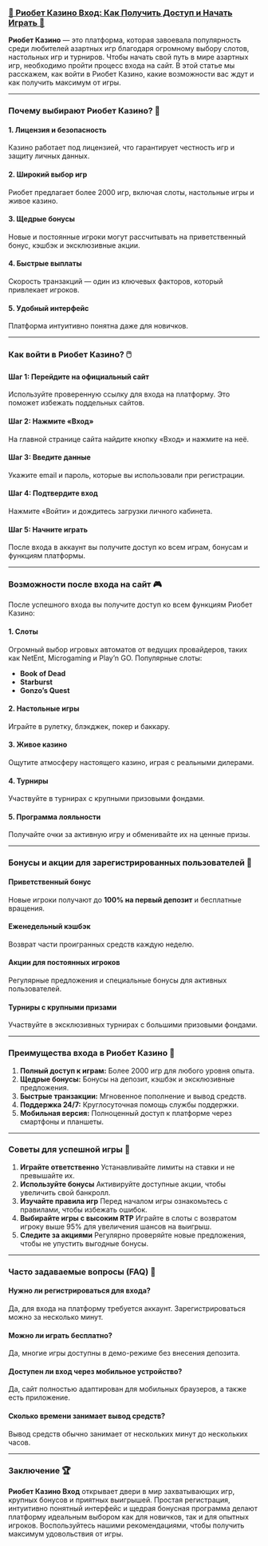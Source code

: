 ### [🎰 Риобет Казино Вход: Как Получить Доступ и Начать Играть 🌟](https://brandplay.link/TnjsxFvH)

**Риобет Казино** — это платформа, которая завоевала популярность среди любителей азартных игр благодаря огромному выбору слотов, настольных игр и турниров. Чтобы начать свой путь в мире азартных игр, необходимо пройти процесс входа на сайт. В этой статье мы расскажем, как войти в Риобет Казино, какие возможности вас ждут и как получить максимум от игры.

***

### Почему выбирают Риобет Казино? 🎯

#### 1. Лицензия и безопасность

Казино работает под лицензией, что гарантирует честность игр и защиту личных данных.

#### 2. Широкий выбор игр

Риобет предлагает более 2000 игр, включая слоты, настольные игры и живое казино.

#### 3. Щедрые бонусы

Новые и постоянные игроки могут рассчитывать на приветственный бонус, кэшбэк и эксклюзивные акции.

#### 4. Быстрые выплаты

Скорость транзакций — один из ключевых факторов, который привлекает игроков.

#### 5. Удобный интерфейс

Платформа интуитивно понятна даже для новичков.

***

### Как войти в Риобет Казино? 🖱️

#### Шаг 1: Перейдите на официальный сайт

Используйте проверенную ссылку для входа на платформу. Это поможет избежать поддельных сайтов.

#### Шаг 2: Нажмите «Вход»

На главной странице сайта найдите кнопку «Вход» и нажмите на неё.

#### Шаг 3: Введите данные

Укажите email и пароль, которые вы использовали при регистрации.

#### Шаг 4: Подтвердите вход

Нажмите «Войти» и дождитесь загрузки личного кабинета.

#### Шаг 5: Начните играть

После входа в аккаунт вы получите доступ ко всем играм, бонусам и функциям платформы.

***

### Возможности после входа на сайт 🎮

После успешного входа вы получите доступ ко всем функциям Риобет Казино:

#### 1. Слоты

Огромный выбор игровых автоматов от ведущих провайдеров, таких как NetEnt, Microgaming и Play’n GO.
Популярные слоты:

* **Book of Dead**
* **Starburst**
* **Gonzo’s Quest**

#### 2. Настольные игры

Играйте в рулетку, блэкджек, покер и баккару.

#### 3. Живое казино

Ощутите атмосферу настоящего казино, играя с реальными дилерами.

#### 4. Турниры

Участвуйте в турнирах с крупными призовыми фондами.

#### 5. Программа лояльности

Получайте очки за активную игру и обменивайте их на ценные призы.

***

### Бонусы и акции для зарегистрированных пользователей 🎁

#### Приветственный бонус

Новые игроки получают до **100% на первый депозит** и бесплатные вращения.

#### Еженедельный кэшбэк

Возврат части проигранных средств каждую неделю.

#### Акции для постоянных игроков

Регулярные предложения и специальные бонусы для активных пользователей.

#### Турниры с крупными призами

Участвуйте в эксклюзивных турнирах с большими призовыми фондами.

***

### Преимущества входа в Риобет Казино 🚀

1. **Полный доступ к играм:** Более 2000 игр для любого уровня опыта.
2. **Щедрые бонусы:** Бонусы на депозит, кэшбэк и эксклюзивные предложения.
3. **Быстрые транзакции:** Мгновенное пополнение и вывод средств.
4. **Поддержка 24/7:** Круглосуточная помощь службы поддержки.
5. **Мобильная версия:** Полноценный доступ к платформе через смартфоны и планшеты.

***

### Советы для успешной игры 🔑

1. **Играйте ответственно**
   Устанавливайте лимиты на ставки и не превышайте их.
2. **Используйте бонусы**
   Активируйте доступные акции, чтобы увеличить свой банкролл.
3. **Изучайте правила игр**
   Перед началом игры ознакомьтесь с правилами, чтобы избежать ошибок.
4. **Выбирайте игры с высоким RTP**
   Играйте в слоты с возвратом игроку выше 95% для увеличения шансов на выигрыш.
5. **Следите за акциями**
   Регулярно проверяйте новые предложения, чтобы не упустить выгодные бонусы.

***

### Часто задаваемые вопросы (FAQ) 📝

#### Нужно ли регистрироваться для входа?

Да, для входа на платформу требуется аккаунт. Зарегистрироваться можно за несколько минут.

#### Можно ли играть бесплатно?

Да, многие игры доступны в демо-режиме без внесения депозита.

#### Доступен ли вход через мобильное устройство?

Да, сайт полностью адаптирован для мобильных браузеров, а также есть приложение.

#### Сколько времени занимает вывод средств?

Вывод средств обычно занимает от нескольких минут до нескольких часов.

***

### Заключение 🏆

**Риобет Казино Вход** открывает двери в мир захватывающих игр, крупных бонусов и приятных выигрышей. Простая регистрация, интуитивно понятный интерфейс и щедрая бонусная программа делают платформу идеальным выбором как для новичков, так и для опытных игроков. Воспользуйтесь нашими рекомендациями, чтобы получить максимум удовольствия от игры.
